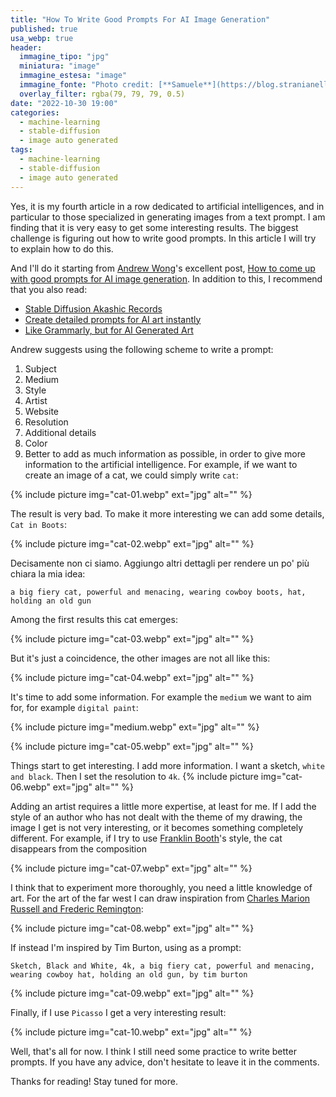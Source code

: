 ```yaml
---
title: "How To Write Good Prompts For AI Image Generation"
published: true
usa_webp: true
header:
  immagine_tipo: "jpg"
  miniatura: "image"
  immagine_estesa: "image"
  immagine_fonte: "Photo credit: [**Samuele**](https://blog.stranianelli.com/)"
  overlay_filter: rgba(79, 79, 79, 0.5)
date: "2022-10-30 19:00"
categories:
  - machine-learning
  - stable-diffusion
  - image auto generated
tags:
  - machine-learning
  - stable-diffusion
  - image auto generated
---
```


Yes, it is my fourth article in a row dedicated to artificial intelligences, and in particular to those specialized in generating images from a text prompt. I am finding that it is very easy to get some interesting results. The biggest challenge is figuring out how to write good prompts. In this article I will try to explain how to do this.

And I'll do it starting from [Andrew Wong](https://medium.com/@andrewwongai)'s excellent post, [How to come up with good prompts for AI image generation](https://medium.com/@andrewwongai/how-to-come-up-with-good-prompts-for-ai-image-generation-f28355e46d21). In addition to this, I recommend that you also read:

- [Stable Diffusion Akashic Records](https://github.com/Maks-s/sd-akashic)
- [Create detailed prompts for AI art instantly](https://promptomania.com/prompt-builder/)
- [Like Grammarly, but for AI Generated Art](https://write-ai-art-prompts.com/)

Andrew suggests using the following scheme to write a prompt:

1. Subject
2. Medium
3. Style
4. Artist
5. Website
6. Resolution
7. Additional details
8. Color
9. Better to add as much information as possible, in order to give more information to the artificial intelligence. For example, if we want to create an image of a cat, we could simply write `cat`:

{% include picture img="cat-01.webp" ext="jpg" alt="" %}

The result is very bad. To make it more interesting we can add some details, `Cat in Boots`:

{% include picture img="cat-02.webp" ext="jpg" alt="" %}

Decisamente non ci siamo. Aggiungo altri dettagli per rendere un po' più chiara la mia idea:

```
a big fiery cat, powerful and menacing, wearing cowboy boots, hat, holding an old gun
```

Among the first results this cat emerges:

{% include picture img="cat-03.webp" ext="jpg" alt="" %}

But it's just a coincidence, the other images are not all like this:

{% include picture img="cat-04.webp" ext="jpg" alt="" %}

It's time to add some information. For example the `medium` we want to aim for, for example `digital paint`:

{% include picture img="medium.webp" ext="jpg" alt="" %}

{% include picture img="cat-05.webp" ext="jpg" alt="" %}

Things start to get interesting. I add more information. I want a sketch, `white and black`. Then I set the resolution to `4k`.
{% include picture img="cat-06.webp" ext="jpg" alt="" %}

Adding an artist requires a little more expertise, at least for me. If I add the style of an author who has not dealt with the theme of my drawing, the image I get is not very interesting, or it becomes something completely different. For example, if I try to use [Franklin Booth](https://en.wikipedia.org/wiki/Franklin_Booth)'s style, the cat disappears from the composition

{% include picture img="cat-07.webp" ext="jpg" alt="" %}

I think that to experiment more thoroughly, you need a little knowledge of art. For the art of the far west I can draw inspiration from [Charles Marion Russell and Frederic Remington](https://en.wikipedia.org/wiki/Western_American_Art):

{% include picture img="cat-08.webp" ext="jpg" alt="" %}

If instead I'm inspired by Tim Burton, using as a prompt:

```
Sketch, Black and White, 4k, a big fiery cat, powerful and menacing, wearing cowboy hat, holding an old gun, by tim burton
```

{% include picture img="cat-09.webp" ext="jpg" alt="" %}

Finally, if I use `Picasso` I get a very interesting result:

{% include picture img="cat-10.webp" ext="jpg" alt="" %}

Well, that's all for now. I think I still need some practice to write better prompts. If you have any advice, don't hesitate to leave it in the comments.

Thanks for reading! Stay tuned for more.
